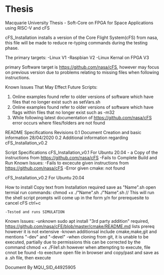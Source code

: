 # Thesis
Macquarie University Thesis - Soft-Core on FPGA for Space Applications using RISC-V and cFS


cFS_Installation
installs a version of the Core Flight System(cFS) from nasa, this file will be made to reduce re-typing commands during the testing phase. 

The primary targets:
-Linux V1
-Raspbian V2 
-Linux Kernal on FPGA V3

primary Software target is https://github.com/nasa/cFS, however may focus on previous version due to problems relating to missing files when following instructions.

Known Issues That May Effect Future Scripts:
1. Online examples found refer to older versions of software which have files that no longer exist such as setVars.sh
2. Online examples found refer to older versions of software which have flags within files that no longer exist such as -m32
3. While following latest documentation of https://github.com/nasa/cFS error occurs where files/folders are not found

README Specifications
Revisions
0.1
Document Creation and basic information 28/04/2020
0.2
Additional information regarding cFS_Installation_v0.2

Script Specifications
cFS_Installation_v0.1
For Ubuntu 20.04
    - a Copy of the instructions from https://github.com/nasa/cFS
    -Fails to Complete Build and Run
Known Issues:
    -Fails to excecute given instructions from https://github.com/nasa/cFS
    -Error given cmake: not found


cFS_Installation_v0.2
For Ubuntu 20.04

How to install
Copy text from Installation required
save as "Name".sh
open termial
run commands:
chmod +x ./"Name".sh
./"Name".sh                     // This will run the shell script
prompts will come up in the form y/n for prerequesite
to cancel cFS ctrl+c

    -Tested and runs SIMULATION
Known Issues:
    -unknown sudo apt install "3rd party addition" required, https://github.com/nasa/cFE/blob/master/cmake/README.md lists prereq however it is not extensive
    -known additionsal include cmake,make,git and mentions "-dev" and "-devel"
    -when cloning from git, it is unable to be executed, partially due to permissions this can be corrected by the command chmod    +x ./File1.sh however when attempting to execute, file cnnot be found
    -to execture open file in browser and copy/past and save as a .sh file, then execute

Document By MQU_SID_44925905
